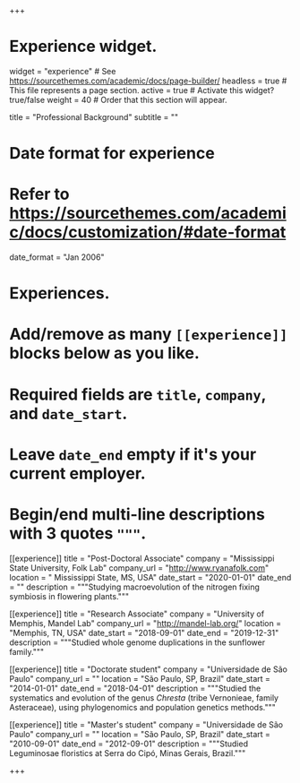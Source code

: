 +++
# Experience widget.
widget = "experience"  # See https://sourcethemes.com/academic/docs/page-builder/
headless = true  # This file represents a page section.
active = true  # Activate this widget? true/false
weight = 40  # Order that this section will appear.

title = "Professional Background"
subtitle = ""

# Date format for experience
#   Refer to https://sourcethemes.com/academic/docs/customization/#date-format
date_format = "Jan 2006"

# Experiences.
#   Add/remove as many `[[experience]]` blocks below as you like.
#   Required fields are `title`, `company`, and `date_start`.
#   Leave `date_end` empty if it's your current employer.
#   Begin/end multi-line descriptions with 3 quotes `"""`.
[[experience]]
  title = "Post-Doctoral Associate"
  company = "Mississippi State University, Folk Lab"
  company_url = "http://www.ryanafolk.com"
  location = " Mississippi State, MS, USA"
  date_start = "2020-01-01"
  date_end = ""
  description = """Studying macroevolution of the nitrogen fixing symbiosis in flowering plants."""

[[experience]]
  title = "Research Associate"
  company = "University of Memphis, Mandel Lab"
  company_url = "http://mandel-lab.org/"
  location = "Memphis, TN, USA"
  date_start = "2018-09-01"
  date_end = "2019-12-31"
  description = """Studied whole genome duplications in the sunflower family."""

[[experience]]
  title = "Doctorate student"
  company = "Universidade de São Paulo"
  company_url = ""
  location = "São Paulo, SP, Brazil"
  date_start = "2014-01-01"
  date_end = "2018-04-01"
  description = """Studied the systematics and evolution of the genus _Chresta_ (tribe Vernonieae, family Asteraceae), using phylogenomics and population genetics methods."""

[[experience]]
  title = "Master's student"
  company = "Universidade de São Paulo"
  company_url = ""
  location = "São Paulo, SP, Brazil"
  date_start = "2010-09-01"
  date_end = "2012-09-01"
  description = """Studied Leguminosae floristics at Serra do Cipó, Minas Gerais, Brazil."""

+++
